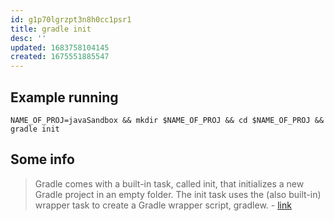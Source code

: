 ```yaml
---
id: g1p70lgrzpt3n8h0cc1psr1
title: gradle init
desc: ''
updated: 1683758104145
created: 1675551885547
---
```


## Example running
```shell
NAME_OF_PROJ=javaSandbox && mkdir $NAME_OF_PROJ && cd $NAME_OF_PROJ && gradle init
```

## Some info
> Gradle comes with a built-in task, called init, that initializes a new Gradle project in an empty folder. The init task uses the (also built-in) wrapper task to create a Gradle wrapper script, gradlew. - [link](https://docs.gradle.org/current/samples/sample_building_java_applications.html)